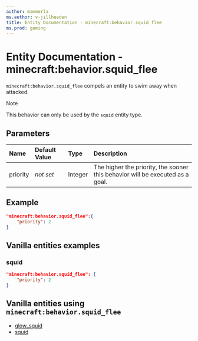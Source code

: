 ```yaml
---
author: mammerla
ms.author: v-jillheaden
title: Entity Documentation - minecraft:behavior.squid_flee
ms.prod: gaming
---
```


# Entity Documentation - minecraft:behavior.squid_flee

`minecraft:behavior.squid_flee` compels an entity to swim away when attacked.

> [!NOTE]
> This behavior can only be used by the `squid` entity type.

## Parameters

|Name |Default Value  |Type  |Description  |
|:----------|:----------|:----------|:----------|
|priority|*not set*|Integer|The higher the priority, the sooner this behavior will be executed as a goal.|

## Example

```json
"minecraft:behavior.squid_flee":{
    "priority": 2
}
```

## Vanilla entities examples

### squid

```json
"minecraft:behavior.squid_flee": {
    "priority": 2
}
```

## Vanilla entities using `minecraft:behavior.squid_flee`

- [glow_squid](../../../../Source/VanillaBehaviorPack_Snippets/entities/glow_squid.md)
- [squid](../../../../Source/VanillaBehaviorPack_Snippets/entities/squid.md)
